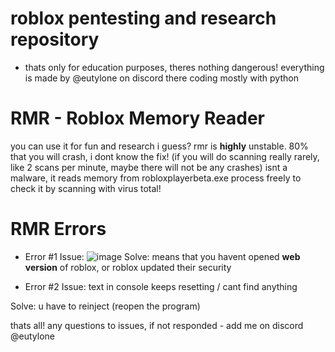 # roblox pentesting and research repository
- thats only for education purposes, theres nothing dangerous!
everything is made by @eutylone on discord there
coding mostly with python

# RMR - Roblox Memory Reader
you can use it for fun and research i guess?
rmr is **highly** unstable. 80% that you will crash, i dont know the fix! (if you will do scanning really rarely, like 2 scans per minute, maybe there will not be any crashes)
isnt a malware, it reads memory from robloxplayerbeta.exe process
freely to check it by scanning with virus total!

# RMR Errors

- Error #1
Issue: ![image](https://github.com/eutyteam/robloxpentesting/assets/153383083/50c934c7-6861-452b-baa8-82a5cd93c373)
Solve: means that you havent opened **web version** of roblox, or roblox updated their security

- Error #2
Issue: text in console keeps resetting / cant find anything

Solve: u have to reinject (reopen the program)

thats all!
any questions to issues, if not responded - add me on discord @eutylone
